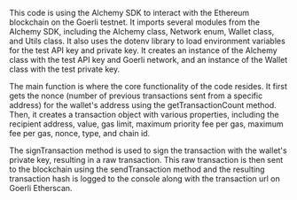 This code is using the Alchemy SDK to interact with the Ethereum blockchain on the Goerli testnet. It imports several modules from the Alchemy SDK, including the Alchemy class, Network enum, Wallet class, and Utils class. It also uses the dotenv library to load environment variables for the test API key and private key. It creates an instance of the Alchemy class with the test API key and Goerli network, and an instance of the Wallet class with the test private key.

The main function is where the core functionality of the code resides. It first gets the nonce (number of previous transactions sent from a specific address) for the wallet's address using the getTransactionCount method. Then, it creates a transaction object with various properties, including the recipient address, value, gas limit, maximum priority fee per gas, maximum fee per gas, nonce, type, and chain id.

The signTransaction method is used to sign the transaction with the wallet's private key, resulting in a raw transaction. This raw transaction is then sent to the blockchain using the sendTransaction method and the resulting transaction hash is logged to the console along with the transaction url on Goerli Etherscan.
